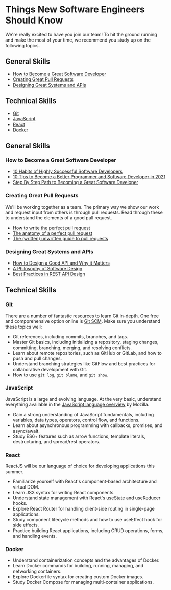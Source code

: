 # Things New Software Engineers Should Know

We're really excited to have you join our team!  To hit the ground running and
make the most of your time, we recommend you study up on the following topics.

## General Skills
- [How to Become a Great Software Developer](#how-to-become-a-great-software-developer)
- [Creating Great Pull Requests](#creating-great-pull-requests)
- [Designing Great Systems and APIs](#designing-great-systems-and-apis)
## Technical Skills
- [Git](#git)
- [JavaScript](#javascript)
- [React](#react)
- [Docker](#docker)


## General Skills
### How to Become a Great Software Developer
- [10 Habits of Highly Successful Software Developers](https://newrelic.com/blog/nerd-life/successful-software-developers-habits)
- [10 Tips to Become a Better Programmer and Software Developer in 2021](https://medium.com/javarevisited/10-tips-to-become-a-better-programmer-and-software-developer-a48037519182)
- [Step By Step Path to Becoming a Great Software Developer](https://simpleprogrammer.com/step-step-path-becoming-great-software-developer)

### Creating Great Pull Requests
We'll be working together as a team.  The primary way we show our work and request
input from others is through pull requests.  Read through these to understand the elements
of a good pull request.
- [How to write the perfect pull request](https://github.blog/2015-01-21-how-to-write-the-perfect-pull-request)
- [The anatomy of a perfect pull request](https://hugooodias.medium.com/the-anatomy-of-a-perfect-pull-request-567382bb6067)
- [The (written) unwritten guide to pull requests](https://www.atlassian.com/blog/git/written-unwritten-guide-pull-requests)

### Designing Great Systems and APIs
- [How to Design a Good API and Why it Matters](https://pdfs.semanticscholar.org/8d66/ded1587ffc89b860d2217ff6543aa2da0592.pdf)
- [A Philosophy of Software Design](https://www.amazon.com/Philosophy-Software-Design-2nd/dp/173210221X/ref=sr_1_1?keywords=philosophy+of+software+design&qid=1642079184&sprefix=philosophy+of+softwa%2Caps%2C66&sr=8-1)
- [Best Practices in REST API Design](https://swagger.io/resources/articles/best-practices-in-api-design/)


## Technical Skills

### Git
There are a number of fantastic resources to learn Git in-depth.  One free and compprehensive option
online is [Git SCM](https://git-scm.com/docs).  Make sure you understand these topics well:

- Git references, including commits, branches, and tags.
- Master Git basics, including initializing a repository, staging changes, committing, branching, merging, and resolving conflicts.
- Learn about remote repositories, such as GitHub or GitLab, and how to push and pull changes.
- Understand branching strategies like GitFlow and best practices for collaborative development with Git.
- How to use `git log`, `git blame`, and `git show`.

### JavaScript
JavaScript is a large and evolving language.  At the very basic, understand everything
available in the [JavaScript language overview](https://developer.mozilla.org/en-US/docs/Web/JavaScript/Language_overview)
by Mozilla.
- Gain a strong understanding of JavaScript fundamentals, including variables, data types, operators, control flow, and functions.
- Learn about asynchronous programming with callbacks, promises, and async/await.
- Study ES6+ features such as arrow functions, template literals, destructuring, and spread/rest operators.

### React
ReactJS will be our language of choice for developing applications this summer.
- Familiarize yourself with React's component-based architecture and virtual DOM.
- Learn JSX syntax for writing React components.
- Understand state management with React's useState and useReducer hooks.
- Explore React Router for handling client-side routing in single-page applications.
- Study component lifecycle methods and how to use useEffect hook for side effects.
- Practice building React applications, including CRUD operations, forms, and handling events.

### Docker
- Understand containerization concepts and the advantages of Docker.
- Learn Docker commands for building, running, managing, and networking containers.
- Explore Dockerfile syntax for creating custom Docker images.
- Study Docker Compose for managing multi-container applications.
